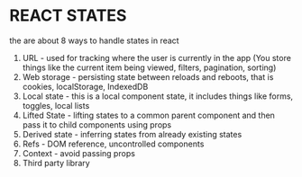 # REACT STATES

the are about 8 ways to handle states in react

1. URL - used for tracking where the user is currently in the app (You store things like the current item being viewed, filters, pagination, sorting)
2. Web storage - persisting state between reloads and reboots, that is cookies, localStorage, IndexedDB
3. Local state - this is a local component state, it includes things like forms, toggles, local lists
4. Lifted State - lifting states to a common parent component and then pass it to child components using props
5. Derived state - inferring states from already existing states
6. Refs - DOM reference, uncontrolled components
7. Context - avoid passing props
8. Third party library
